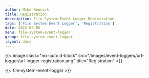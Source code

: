 ```yaml
---
author: Mike Rewnick
title: Registration
description: File System Event Logger Registration
tags: ['File System Event Logger', 'Registration']
date: 2022-04-05
menu: file-system-event-logger
group: file-system-event-logger
layout: docs
---
```


{{< image class="mx-auto d-block"  src="/images/event-loggers/url-logger/url-logger-registration.png" title="Registration" >}}

{{< file-system-event-logger >}}
